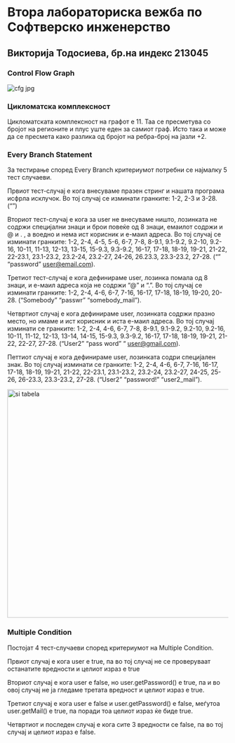# **Втора лабораториска вежба по Софтверско инженерство**

## **Викторија Тодосиева, бр.на индекс 213045**

### **Control Flow Graph**

![cfg jpg](https://github.com/viktorijatodosieva/SI_2023_lab2_213045/assets/108816437/6f7d2ee6-1537-4e1c-8d87-c936ebcd6b92)

### **Цикломатска комплексност**

  Цикломатската  комплексност на графот е 11. Таа се пресметува со бројот на регионите и плус уште еден за самиот граф. Исто така и може да се пресмета како разлика од бројот на ребра-број на јазли +2.
  
 ### **Every Branch Statement**

За тестирање според Every Branch критериумот потребни се најмалку 5 тест случаеви. 

Првиот тест-случај е кога внесуваме празен стринг и нашата програма исфрла исклучок. Во тој случај се изминати гранките: 1-2, 2-3 и 3-28. (“”)

Вториот тест-случај е кога за user не внесуваме ништо, лозинката не содржи специјални знаци и брои повеќе од 8 знаци, емаилот содржи и @ и . , а воедно и нема ист корисник и е-маил адреса. Во тој случај се изминати гранките: 1-2, 2-4, 4-5, 5-6, 6-7, 7-8, 8-9.1, 9.1-9.2, 9.2-10, 9.2-16, 10-11, 11-13, 12-13, 13-15, 15-9.3, 9.3-9.2, 16-17, 17-18, 18-19, 19-21, 21-22, 22-23.1, 23.1-23.2, 23.2-24, 23.2-27, 24-26, 26.23.3, 23.3-23.2, 27-28. (“” “password” user@email.com).

Третиот тест-случај е кога дефинираме user, лозинка помала од 8 знаци, и е-маил адреса која не содржи “@” и “.”. Во тој случај се изминати гранките: 1-2, 2-4, 4-6, 6-7, 7-16, 16-17, 17-18, 18-19, 19-20, 20-28. (“Somebody” “passwr” “somebody_mail”).

Четвртиот случај е кога дефинираме user, лозинката содржи празно место, но имаме и ист корисник и иста е-маил адреса. Во тој случај изминати се гранките: 1-2, 2-4, 4-6, 6-7, 7-8, 8-9.1, 9.1-9.2, 9.2-10, 9.2-16, 10-11, 11-12, 12-13, 13-14, 14-15, 15-9.3, 9.3-9.2, 16-17, 17-18, 18-19, 19-21, 21-22, 22-27, 27-28. (“User2” “pass word” “ user@gmail.com).

Петтиот случај е кога дефинираме user, лозинката содри специјален знак. Во тој случај изминати се гранките: 1-2, 2-4, 4-6, 6-7, 7-16, 16-17, 17-18, 18-19, 19-21, 21-22, 22-23.1, 23.1-23.2, 23.2-24, 23.2-27, 24-25, 25-26, 26-23.3, 23.3-23.2, 27-28. (“User2” “password!” “user2_mail”).

<img width="521" alt="si tabela" src="https://github.com/viktorijatodosieva/SI_2023_lab2_213045/assets/108816437/734b6672-1733-426d-9746-6a8529c7cc03">


### **Multiple Condition**

Постојат 4 тест-случаеви според критериумот на Multiple Condition. 

Првиот случај е кога user е true, па во тој случај не се проверуваат останатите вредности и целиот израз е true

Вториот случај е кога user e false, но user.getPassword() e true, па и во овој случај не ја гледаме третата вредност и целиот израз е true.

Третиот случај е кога user e false и user.getPassword() e false, меѓутоа user.getMail() е true, па поради тоа целиот израз ќе биде true. 

Четвртиот и последен случај е кога сите 3 вредности се false, па во тој случај и целиот израз е false.



